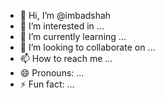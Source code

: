 - 👋 Hi, I’m @imbadshah
- 👀 I’m interested in ...
- 🌱 I’m currently learning ...
- 💞️ I’m looking to collaborate on ...
- 📫 How to reach me ...
- 😄 Pronouns: ...
- ⚡ Fun fact: ...

<!---
imbadshah/imbadshah is a ✨ special ✨ repository because its `README.md` (this file) appears on your GitHub profile.
You can click the Preview link to take a look at your changes.
--->
